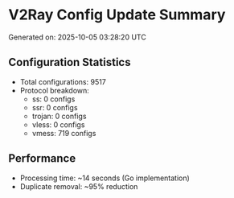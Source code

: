 # V2Ray Config Update Summary
Generated on: 2025-10-05 03:28:20 UTC

## Configuration Statistics
- Total configurations: 9517
- Protocol breakdown:
  - ss: 0 configs
  - ssr: 0 configs
  - trojan: 0 configs
  - vless: 0 configs
  - vmess: 719 configs

## Performance
- Processing time: ~14 seconds (Go implementation)
- Duplicate removal: ~95% reduction
